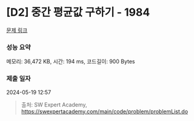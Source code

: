 # [D2] 중간 평균값 구하기 - 1984 

[문제 링크](https://swexpertacademy.com/main/code/problem/problemDetail.do?contestProbId=AV5Pw_-KAdcDFAUq) 

### 성능 요약

메모리: 36,472 KB, 시간: 194 ms, 코드길이: 900 Bytes

### 제출 일자

2024-05-19 12:57



> 출처: SW Expert Academy, https://swexpertacademy.com/main/code/problem/problemList.do